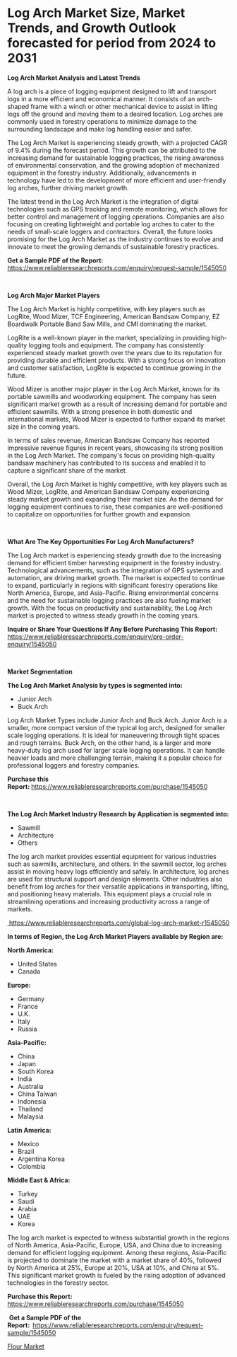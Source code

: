 <p><h1>Log Arch Market Size, Market Trends, and Growth Outlook forecasted for period from 2024 to 2031</h1></p><p><strong>Log Arch Market Analysis and Latest Trends</strong></p>
<p><p>A log arch is a piece of logging equipment designed to lift and transport logs in a more efficient and economical manner. It consists of an arch-shaped frame with a winch or other mechanical device to assist in lifting logs off the ground and moving them to a desired location. Log arches are commonly used in forestry operations to minimize damage to the surrounding landscape and make log handling easier and safer.</p><p>The Log Arch Market is experiencing steady growth, with a projected CAGR of 9.4% during the forecast period. This growth can be attributed to the increasing demand for sustainable logging practices, the rising awareness of environmental conservation, and the growing adoption of mechanized equipment in the forestry industry. Additionally, advancements in technology have led to the development of more efficient and user-friendly log arches, further driving market growth.</p><p>The latest trend in the Log Arch Market is the integration of digital technologies such as GPS tracking and remote monitoring, which allows for better control and management of logging operations. Companies are also focusing on creating lightweight and portable log arches to cater to the needs of small-scale loggers and contractors. Overall, the future looks promising for the Log Arch Market as the industry continues to evolve and innovate to meet the growing demands of sustainable forestry practices.</p></p>
<p><strong>Get a Sample PDF of the Report:&nbsp;</strong> <a href="https://www.reliableresearchreports.com/enquiry/request-sample/1545050">https://www.reliableresearchreports.com/enquiry/request-sample/1545050</a></p>
<p>&nbsp;</p>
<p><strong>Log Arch Major Market Players</strong></p>
<p><p>The Log Arch Market is highly competitive, with key players such as LogRite, Wood Mizer, TCF Engineering, American Bandsaw Company, EZ Boardwalk Portable Band Saw Mills, and CMI dominating the market. </p><p>LogRite is a well-known player in the market, specializing in providing high-quality logging tools and equipment. The company has consistently experienced steady market growth over the years due to its reputation for providing durable and efficient products. With a strong focus on innovation and customer satisfaction, LogRite is expected to continue growing in the future.</p><p>Wood Mizer is another major player in the Log Arch Market, known for its portable sawmills and woodworking equipment. The company has seen significant market growth as a result of increasing demand for portable and efficient sawmills. With a strong presence in both domestic and international markets, Wood Mizer is expected to further expand its market size in the coming years.</p><p>In terms of sales revenue, American Bandsaw Company has reported impressive revenue figures in recent years, showcasing its strong position in the Log Arch Market. The company's focus on providing high-quality bandsaw machinery has contributed to its success and enabled it to capture a significant share of the market.</p><p>Overall, the Log Arch Market is highly competitive, with key players such as Wood Mizer, LogRite, and American Bandsaw Company experiencing steady market growth and expanding their market size. As the demand for logging equipment continues to rise, these companies are well-positioned to capitalize on opportunities for further growth and expansion.</p></p>
<p>&nbsp;</p>
<p><strong>What Are The Key Opportunities For Log Arch Manufacturers?</strong></p>
<p><p>The Log Arch market is experiencing steady growth due to the increasing demand for efficient timber harvesting equipment in the forestry industry. Technological advancements, such as the integration of GPS systems and automation, are driving market growth. The market is expected to continue to expand, particularly in regions with significant forestry operations like North America, Europe, and Asia-Pacific. Rising environmental concerns and the need for sustainable logging practices are also fueling market growth. With the focus on productivity and sustainability, the Log Arch market is projected to witness steady growth in the coming years.</p></p>
<p><strong>Inquire or Share Your Questions If Any Before Purchasing This Report:</strong> <a href="https://www.reliableresearchreports.com/enquiry/pre-order-enquiry/1545050">https://www.reliableresearchreports.com/enquiry/pre-order-enquiry/1545050</a></p>
<p>&nbsp;</p>
<p><strong>Market Segmentation</strong></p>
<p><strong>The Log Arch Market Analysis by types is segmented into:</strong></p>
<p><ul><li>Junior Arch</li><li>Buck Arch</li></ul></p>
<p><p>Log Arch Market Types include Junior Arch and Buck Arch. Junior Arch is a smaller, more compact version of the typical log arch, designed for smaller scale logging operations. It is ideal for maneuvering through tight spaces and rough terrains. Buck Arch, on the other hand, is a larger and more heavy-duty log arch used for larger scale logging operations. It can handle heavier loads and more challenging terrain, making it a popular choice for professional loggers and forestry companies.</p></p>
<p><strong>Purchase this Report:&nbsp;</strong><a href="https://www.reliableresearchreports.com/purchase/1545050">https://www.reliableresearchreports.com/purchase/1545050</a></p>
<p>&nbsp;</p>
<p><strong>The Log Arch Market Industry Research by Application is segmented into:</strong></p>
<p><ul><li>Sawmill</li><li>Architecture</li><li>Others</li></ul></p>
<p><p>The log arch market provides essential equipment for various industries such as sawmills, architecture, and others. In the sawmill sector, log arches assist in moving heavy logs efficiently and safely. In architecture, log arches are used for structural support and design elements. Other industries also benefit from log arches for their versatile applications in transporting, lifting, and positioning heavy materials. This equipment plays a crucial role in streamlining operations and increasing productivity across a range of markets.</p></p>
<p><a href="https://www.reliableresearchreports.com/global-log-arch-market-r1545050">&nbsp;https://www.reliableresearchreports.com/global-log-arch-market-r1545050</a></p>
<p><strong>In terms of Region, the Log Arch Market Players available by Region are:</strong></p>
<p>
    <p> <strong> North America: </strong>
        <ul>
            <li>United States</li>
            <li>Canada</li>
        </ul>
        </p> 
    <p> <strong> Europe: </strong>
        <ul>
            <li>Germany</li>
            <li>France</li>
            <li>U.K.</li>
            <li>Italy</li>
            <li>Russia</li>
        </ul>
        </p> 
    <p> <strong> Asia-Pacific: </strong>
        <ul>
            <li>China</li>
            <li>Japan</li>
            <li>South Korea</li>
            <li>India</li>
            <li>Australia</li>
            <li>China Taiwan</li>
            <li>Indonesia</li>
            <li>Thailand</li>
            <li>Malaysia</li>
        </ul>
        </p> 
    <p> <strong> Latin America: </strong>
        <ul>
            <li>Mexico</li>
            <li>Brazil</li>
            <li>Argentina Korea</li>
            <li>Colombia</li>
        </ul>
        </p> 
    <p> <strong> Middle East & Africa: </strong>
        <ul>
            <li>Turkey</li>
            <li>Saudi</li>
            <li>Arabia</li>
            <li>UAE</li>
            <li>Korea</li>
        </ul>
    </p>
    </p>
<p><p>The log arch market is expected to witness substantial growth in the regions of North America, Asia-Pacific, Europe, USA, and China due to increasing demand for efficient logging equipment. Among these regions, Asia-Pacific is projected to dominate the market with a market share of 40%, followed by North America at 25%, Europe at 20%, USA at 10%, and China at 5%. This significant market growth is fueled by the rising adoption of advanced technologies in the forestry sector.</p></p>
<p><strong>Purchase this Report: </strong><a href="https://www.reliableresearchreports.com/purchase/1545050">https://www.reliableresearchreports.com/purchase/1545050</a></p>
<p>&nbsp;<strong>Get a Sample PDF of the Report:&nbsp;&nbsp;</strong><a href="https://www.reliableresearchreports.com/enquiry/request-sample/1545050">https://www.reliableresearchreports.com/enquiry/request-sample/1545050</a></p>
<p><strong></strong></p>
<p><p><a href="https://github.com/eeenafisainka/Market-Research-Report-List-1/blob/main/flour-market.md">Flour Market</a></p></p>
